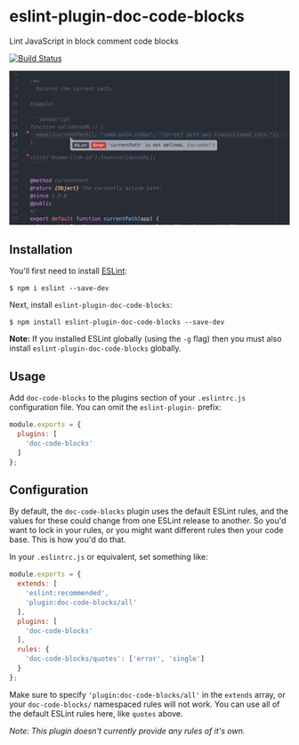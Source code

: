 # eslint-plugin-doc-code-blocks

Lint JavaScript in block comment code blocks

[![Build Status](https://travis-ci.org/knownasilya/eslint-plugin-doc-code-blocks.svg?branch=master)](https://travis-ci.org/knownasilya/eslint-plugin-doc-code-blocks)

![Screenshot](screenshot.png)

## Installation

You'll first need to install [ESLint](http://eslint.org):

```
$ npm i eslint --save-dev
```

Next, install `eslint-plugin-doc-code-blocks`:

```
$ npm install eslint-plugin-doc-code-blocks --save-dev
```

**Note:** If you installed ESLint globally (using the `-g` flag) then you must also install `eslint-plugin-doc-code-blocks` globally.

## Usage

Add `doc-code-blocks` to the plugins section of your `.eslintrc.js` configuration file. You can omit the `eslint-plugin-` prefix:

```js
module.exports = {
  plugins: [
    'doc-code-blocks'
  ]
};
```

## Configuration

By default, the `doc-code-blocks` plugin uses the default ESLint rules, and the values for these could change
from one ESLint release to another. So you'd want to lock in your rules, or you might want different rules
then your code base. This is how you'd do that.

In your `.eslintrc.js` or equivalent, set something like:

```js
module.exports = {
  extends: [
    'eslint:recommended',
    'plugin:doc-code-blocks/all'
  ],
  plugins: [
    'doc-code-blocks'
  ],
  rules: {
    'doc-code-blocks/quotes': ['error', 'single']
  }
};
```

Make sure to specify `'plugin:doc-code-blocks/all'` in the `extends` array, or your `doc-code-blocks/` namespaced rules will not work.
You can use all of the default ESLint rules here, like `quotes` above.

*Note: This plugin doesn't currently provide any rules of it's own.*
